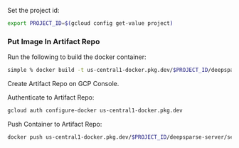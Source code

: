 Set the project id:
```bash
export PROJECT_ID=$(gcloud config get-value project)
```

### Put Image In Artifact Repo

Run the following to build the docker container:
```bash
simple % docker build -t us-central1-docker.pkg.dev/$PROJECT_ID/deepsparse-server/sentiment-analysis:0.1 .
```

Create Artifact Repo on GCP Console.

Authenticate to Artifact Repo:

```bash
gcloud auth configure-docker us-central1-docker.pkg.dev
```

Push Container to Artifact Repo:
```bash
docker push us-central1-docker.pkg.dev/$PROJECT_ID/deepsparse-server/sentiment-analysis:0.1
```
